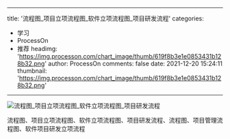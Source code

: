
---
title: '流程图_项目立项流程图_软件立项流程图_项目研发流程'
categories: 
 - 学习
 - ProcessOn
 - 推荐
headimg: 'https://img.processon.com/chart_image/thumb/619f8b3e1e0853431b128b32.png'
author: ProcessOn
comments: false
date: 2021-12-20 15:24:11
thumbnail: 'https://img.processon.com/chart_image/thumb/619f8b3e1e0853431b128b32.png'
---

<div>   
<img class="thumb" alt="流程图_项目立项流程图_软件立项流程图_项目研发流程" src="https://img.processon.com/chart_image/thumb/619f8b3e1e0853431b128b32.png" referrerpolicy="no-referrer">
<p>流程图、项目立项流程图、软件立项流程图、项目研发流程、流程图、项目管理流程图、软件项目研发立项流程</p>  
</div>
            